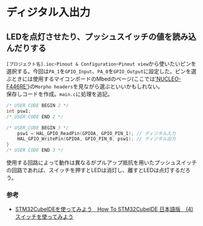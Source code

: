 # ディジタル入出力

## LEDを点灯させたり、プッシュスイッチの値を読み込んだりする

`[プロジェクト名].ioc`-`Pinout & Configuration`-`Pinout view`から使いたいピンを選択する。今回は`PA_1`を`GPIO_Input`、`PA_0`を`GPIO_Output`に設定した。ピンを選ぶときには使用するマイコンボードのMbedのページ(ここでは['NUCLEO-F446RE'](https://os.mbed.com/platforms/ST-Nucleo-F446RE/))の`Morpho headers`を見ながら選ぶといいかもしれない。  
保存しコードを作成。`main.c`に処理を追記。  

```c
/* USER CODE BEGIN 2 */
int psw1;
/* USER CODE END 2 */

/* USER CODE BEGIN 3 */
    psw1 = HAL_GPIO_ReadPin(GPIOA, GPIO_PIN_1); // ディジタル入力
    HAL_GPIO_WritePin(GPIOA, GPIO_PIN_0, psw1); // ディジタル出力
}
/* USER CODE END 3 */
```  

使用する回路によって動作は異なるがプルアップ抵抗を用いたプッシュスイッチの回路であれば、スイッチを押すとLEDは消灯し、離すとLEDは点灯するだろう。  

### 参考  

* [STM32CubeIDEを使ってみよう　How To STM32CubeIDE 日本語版　(4) スイッチを使ってみよう](https://qiita.com/usashirou/items/30e522589db9f7dc8fe4)
